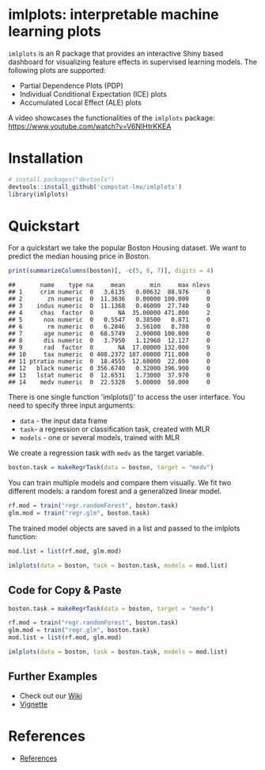 
imlplots: interpretable machine learning plots
==============================================

`imlplots` is an R package that provides an interactive Shiny based dashboard for visualizing feature effects in supervised learning models. The following plots are supported:

-   Partial Dependence Plots (PDP)
-   Individual Conditional Expectation (ICE) plots
-   Accumulated Local Effect (ALE) plots

A video showcases the functionalities of the `imlplots` package:  
https://www.youtube.com/watch?v=V6NIHtrKKEA

Installation
============

``` r
# install.packages("devtools")
devtools::install_github('compstat-lmu/imlplots')
library(imlplots)
```

Quickstart
==========

For a quickstart we take the popular Boston Housing dataset. We want to predict the median housing price in Boston.

``` r
print(summarizeColumns(boston)[, -c(5, 6, 7)], digits = 4)
```

    ##       name    type na     mean       min     max nlevs
    ## 1     crim numeric  0   3.6135   0.00632  88.976     0
    ## 2       zn numeric  0  11.3636   0.00000 100.000     0
    ## 3    indus numeric  0  11.1368   0.46000  27.740     0
    ## 4     chas  factor  0       NA  35.00000 471.000     2
    ## 5      nox numeric  0   0.5547   0.38500   0.871     0
    ## 6       rm numeric  0   6.2846   3.56100   8.780     0
    ## 7      age numeric  0  68.5749   2.90000 100.000     0
    ## 8      dis numeric  0   3.7950   1.12960  12.127     0
    ## 9      rad  factor  0       NA  17.00000 132.000     9
    ## 10     tax numeric  0 408.2372 187.00000 711.000     0
    ## 11 ptratio numeric  0  18.4555  12.60000  22.000     0
    ## 12   black numeric  0 356.6740   0.32000 396.900     0
    ## 13   lstat numeric  0  12.6531   1.73000  37.970     0
    ## 14    medv numeric  0  22.5328   5.00000  50.000     0

There is one single function 'imlplots()' to access the user interface. You need to specify three input arguments:

-   `data` - the input data frame
-   `task`- a regression or classification task, created with MLR
-   `models` - one or several models, trained with MLR

We create a regression task with `medv` as the target variable.

``` r
boston.task = makeRegrTask(data = boston, target = "medv")
```

You can train multiple models and compare them visually. We fit two different models: a random forest and a generalized linear model.

``` r
rf.mod = train("regr.randomForest", boston.task)
glm.mod = train("regr.glm", boston.task)
```

The trained model objects are saved in a list and passed to the imlplots function:

``` r
mod.list = list(rf.mod, glm.mod)

imlplots(data = boston, task = boston.task, models = mod.list)
```

Code for Copy & Paste
---------------------

``` r
boston.task = makeRegrTask(data = boston, target = "medv")

rf.mod = train("regr.randomForest", boston.task)
glm.mod = train("regr.glm", boston.task)
mod.list = list(rf.mod, glm.mod)

imlplots(data = boston, task = boston.task, models = mod.list)
```

Further Examples
----------------

-   Check out our [Wiki](https://github.com/juliafried/imlplots/wiki)
-   [Vignette](https://github.com/juliafried/imlplots/raw/master/vignettes/imlplots.pdf)

References
==========

-   [References](https://github.com/juliafried/imlplots/raw/master/paper/references.pdf)
